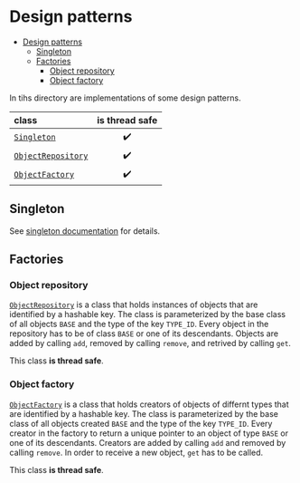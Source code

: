 # Design patterns

- [Design patterns](#design-patterns)
  - [Singleton](#singleton)
  - [Factories](#factories)
    - [Object repository](#object-repository)
    - [Object factory](#object-factory)

In tihs directory are implementations of some design patterns.

| class                                              |   is thread safe   |
| :------------------------------------------------- | :----------------: |
| [`Singleton`](./singleton/Singleton.h)             | :heavy_check_mark: |
| [`ObjectRepository`](./factory/ObjectRepository.h) | :heavy_check_mark: |
| [`ObjectFactory`](./factory/ObjectFactory.h)       | :heavy_check_mark: |

## Singleton

See [singleton documentation](./singleton/README.md) for details.

## Factories

### Object repository

[`ObjectRepository`](./factory/ObjectRepository.h) is a class that holds
instances of objects that are identified by a hashable key. The class is
parameterized by the base class of all objects `BASE` and the type of the key
`TYPE_ID`. Every object in the repository has to be of class `BASE` or one of
its descendants. Objects are added by calling `add`, removed by calling
`remove`, and retrived by calling `get`.

This class **is thread safe**.

### Object factory

[`ObjectFactory`](./factory/ObjectFactory.h) is a class that holds creators of
objects of differnt types that are identified by a hashable key. The class is
parameterized by the base class of all objects created `BASE` and the type of
the key `TYPE_ID`. Every creator in the factory to return a unique pointer to an
object of type `BASE` or one of its descendants. Creators are added by calling
`add` and removed by calling `remove`. In order to receive a new object, `get`
has to be called.

This class **is thread safe**.
